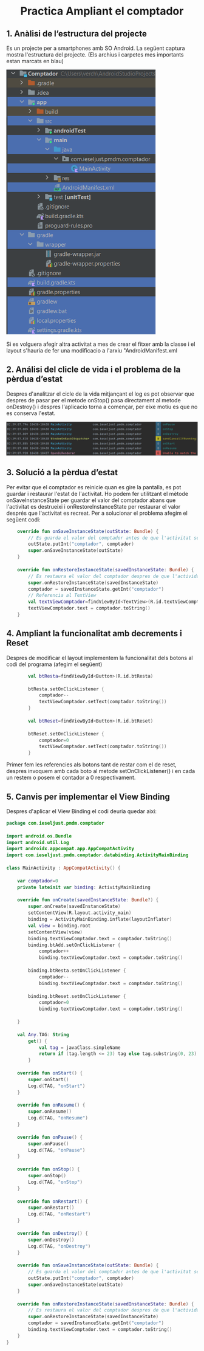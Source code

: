 <h1 align="center">Practica Ampliant el comptador</h1>

## 1. Anàlisi de l’estructura del projecte

Es un projecte per a smartphones amb SO Android.
La següent captura mostra l'estructura del projecte. (Els archius i carpetes mes importants estan marcats en blau)

![Estructura del projecte](Captura.png) 

Si es volguera afegir altra activitat a mes de crear el fitxer amb la classe i el layout s'hauria de fer
una modificacio a l'arxiu "AndroidManifest.xml

## 2. Análisi del clicle de vida i el problema de la pèrdua d’estat

Despres d'analitzar el cicle de la vida mitjançant el log es pot observar que despres de pasar per el metode 
onStop() pasa directament al metode onDestroy() i despres l'aplicacio torna a començar, per eixe motiu es
que no es conserva l'estat.

![Logcat](Captura2.png)

## 3. Solució a la pèrdua d’estat

Per evitar que el comptador es reinicie quan es gire la pantalla, es pot guardar i restaurar l'estat de l'activitat. 
Ho podem fer utilitzant el mètode onSaveInstanceState per guardar el valor del comptador abans que 
l'activitat es destrueixi i onRestoreInstanceState per restaurar el valor després que l'activitat es recreat.
Per a solucionar el problema afegim el següent codi:
```kotlin
    override fun onSaveInstanceState(outState: Bundle) {
        // Es guarda el valor del comptador antes de que l'activitat se destrueixi
        outState.putInt("comptador", comptador)
        super.onSaveInstanceState(outState)
    }

    override fun onRestoreInstanceState(savedInstanceState: Bundle) {
        // Es restaura el valor del comptador despres de que l'actividad s'ha recreat
        super.onRestoreInstanceState(savedInstanceState)
        comptador = savedInstanceState.getInt("comptador")
        // Referencia al TextView
        val textViewComptador=findViewById<TextView>(R.id.textViewComptador)
        textViewComptador.text = comptador.toString()
    }
```

## 4. Ampliant la funcionalitat amb decrements i Reset

Despres de modificar el layout implementem la funcionalitat dels botons al codi del programa 
(afegim el següent)
```kotlin
        val btResta=findViewById<Button>(R.id.btResta)

        btResta.setOnClickListener {
            comptador--
            textViewComptador.setText(comptador.toString())
        }

        val btReset=findViewById<Button>(R.id.btReset)

        btReset.setOnClickListener {
            comptador=0
            textViewComptador.setText(comptador.toString())
        }
```
Primer fem les referencies als botons tant de restar com el de reset, despres invoquem amb cada boto al
metode setOnClickListener() i en cada un restem o posem el contador a 0 respectivament.

## 5. Canvis per implementar el View Binding
Despres d'aplicar el View Binding el codi deuria quedar aixi:
```kotlin
package com.ieseljust.pmdm.comptador

import android.os.Bundle
import android.util.Log
import androidx.appcompat.app.AppCompatActivity
import com.ieseljust.pmdm.comptador.databinding.ActivityMainBinding

class MainActivity : AppCompatActivity() {

    var comptador=0
    private lateinit var binding: ActivityMainBinding

    override fun onCreate(savedInstanceState: Bundle?) {
        super.onCreate(savedInstanceState)
        setContentView(R.layout.activity_main)
        binding = ActivityMainBinding.inflate(layoutInflater)
        val view = binding.root
        setContentView(view)
        binding.textViewComptador.text = comptador.toString()
        binding.btAdd.setOnClickListener {
            comptador++
            binding.textViewComptador.text = comptador.toString()        }

        binding.btResta.setOnClickListener {
            comptador--
            binding.textViewComptador.text = comptador.toString()        }

        binding.btReset.setOnClickListener {
            comptador=0
            binding.textViewComptador.text = comptador.toString()        }

    }

    val Any.TAG: String
        get() {
            val tag = javaClass.simpleName
            return if (tag.length <= 23) tag else tag.substring(0, 23)
        }

    override fun onStart() {
        super.onStart()
        Log.d(TAG, "onStart")
    }

    override fun onResume() {
        super.onResume()
        Log.d(TAG, "onResume")
    }

    override fun onPause() {
        super.onPause()
        Log.d(TAG, "onPause")
    }

    override fun onStop() {
        super.onStop()
        Log.d(TAG, "onStop")
    }

    override fun onRestart() {
        super.onRestart()
        Log.d(TAG, "onRestart")
    }

    override fun onDestroy() {
        super.onDestroy()
        Log.d(TAG, "onDestroy")
    }

    override fun onSaveInstanceState(outState: Bundle) {
        // Es guarda el valor del comptador antes de que l'activitat se destrueixi
        outState.putInt("comptador", comptador)
        super.onSaveInstanceState(outState)
    }

    override fun onRestoreInstanceState(savedInstanceState: Bundle) {
        // Es restaura el valor del comptador despres de que l'actividad s'ha recreat
        super.onRestoreInstanceState(savedInstanceState)
        comptador = savedInstanceState.getInt("comptador")
        binding.textViewComptador.text = comptador.toString()
    }
}
```